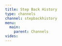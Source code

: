 ```yaml
---
title: Step Back History
type: channels
channel: stepbackhistory
menu:
  main:
    parent: Channels
vides:
---
```

